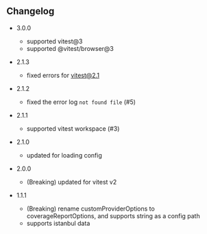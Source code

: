 ## Changelog

- 3.0.0
    - supported vitest@3
    - supported @vitest/browser@3

- 2.1.3
    - fixed errors for vitest@2.1

- 2.1.2
    - fixed the error log `not found file` (#5)

- 2.1.1
    - supported vitest workspace (#3)

- 2.1.0
    - updated for loading config

- 2.0.0
    - (Breaking) updated for vitest v2

- 1.1.1
    - (Breaking) rename customProviderOptions to coverageReportOptions, and supports string as a config path
    - supports istanbul data